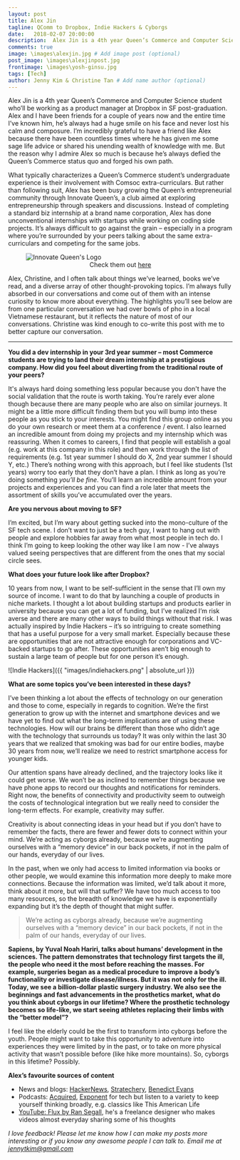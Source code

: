 ```yaml
---
layout: post
title: Alex Jin
tagline: QComm to Dropbox, Indie Hackers & Cyborgs
date:   2018-02-07 20:00:00
description:  Alex Jin is a 4th year Queen’s Commerce and Computer Science student who’ll be working as a product manager at Dropbox in SF post-graduation.  # Add post description (optional)
comments: true
image: \images\alexjin.jpg # Add image post (optional)
post_image: \images\alexjinpost.jpg
frontimage: \images\yosh-ginsu.jpg
tags: [Tech]
author: Jenny Kim & Christine Tan # Add name author (optional)
---
```

Alex Jin is a 4th year Queen’s Commerce and Computer Science student who’ll be working as a product manager at Dropbox in SF post-graduation. Alex and I have been friends for a couple of years now and the entire time I’ve known him, he’s always had a huge smile on his face and never lost his calm and composure. I’m incredibly grateful to have a friend like Alex because there have been countless times where he has given me some sage life advice or shared his unending wealth of knowledge with me. But the reason why I admire Alex so much is because he’s always defied the Queen’s Commerce status quo and forged his own path.

What typically characterizes a Queen’s Commerce student’s undergraduate experience is their involvement with Comsoc extra-curriculars. But rather than following suit, Alex has been busy growing the Queen’s entrepreneurial community through Innovate Queen’s, a club aimed at exploring entrepreneurship through speakers and discussions. Instead of completing a standard biz internship at a brand name corporation, Alex has done unconventional internships with startups while working on coding side projects. It’s always difficult to go against the grain – especially in a program where you’re surrounded by your peers talking about the same extra-curriculars and competing for the same jobs.

<figure>
  <img src="{{site.url}}/images/innovatequeens.jpg" alt="Innovate Queen's Logo"/>
  <figcaption style="text-align: center;">Check them out <a href="http://innovatequeens.com/">here</a></figcaption>
</figure>

Alex, Christine, and I often talk about things we’ve learned, books we’ve read, and a diverse array of other thought-provoking topics. I’m always fully absorbed in our conversations and come out of them with an intense curiosity to know more about everything. The highlights you’ll see below are from one particular conversation we had over bowls of pho in a local Vietnamese restaurant, but it reflects the nature of most of our conversations. Christine was kind enough to co-write this post with me to better capture our conversation.

---

**You did a dev internship in your 3rd year summer – most Commerce students are trying to land their dream internship at a prestigious company. How did you feel about diverting from the traditional route of your peers?**

It's always hard doing something less popular because you don't have the social validation that the route is worth taking. You’re rarely ever alone though because there are many people who are also on similar journeys. It might be a little more difficult finding them but you will bump into these people as you stick to your interests. You might find this group online as you do your own research or meet them at a conference / event. I also learned an incredible amount from doing my projects and my internship which was reassuring. When it comes to careers, I find that people will establish a goal (e.g. work at this company in this role) and then work through the list of requirements (e.g. 1st year summer I should do X, 2nd year summer I should Y, etc.) There’s nothing wrong with this approach, but I feel like students (1st years) worry too early that they don’t have a plan. I think as long as you’re doing something _you’ll be fine_. You’ll learn an incredible amount from your projects and experiences and you can find a role later that meets the assortment of skills you’ve accumulated over the years.


**Are you nervous about moving to SF?**

I’m excited, but I’m wary about getting sucked into the mono-culture of the SF tech scene. I don’t want to just be a tech guy, I want to hang out with people and explore hobbies far away from what most people in tech do. I think I’m going to keep looking the other way like I am now - I’ve always valued seeing perspectives that are different from the ones that my social circle sees.

**What does your future look like after Dropbox?**

10 years from now, I want to be self-sufficient in the sense that I’ll own my source of income. I want to do that by launching a couple of products in niche markets. I thought a lot about building startups and products earlier in university because you can get a lot of funding, but I’ve realized I’m risk averse and there are many other ways to build things without that risk. I was actually inspired by Indie Hackers – it’s so intriguing to create something that has a useful purpose for a very small market. Especially because these are opportunities that are not attractive enough for corporations and VC-backed startups to go after. These opportunities aren’t big enough to sustain a large team of people but for one person it’s enough.

![Indie Hackers]({{ "images/indiehackers.png" | absolute_url }})



**What are some topics you’ve been interested in these days?**

I’ve been thinking a lot about the effects of technology on our generation and those to come, especially in regards to cognition. We’re the first generation to grow up with the internet and smartphone devices and we have yet to find out what the long-term implications are of using these technologies. How will our brains be different than those who didn’t age with the technology that surrounds us today? It was only within the last 30 years that we realized that smoking was bad for our entire bodies, maybe 30 years from now, we’ll realize we need to restrict smartphone access for younger kids.

Our attention spans have already declined, and the trajectory looks like it could get worse. We won’t be as inclined to remember things because we have phone apps to record our thoughts and notifications for reminders. Right now, the benefits of connectivity and productivity seem to outweigh the costs of  technological integration but we really need to consider the long-term effects. For example, creativity may suffer.

Creativity is about connecting ideas in your head but if you don’t have to remember the facts, there are fewer and fewer dots to connect within your mind. We’re acting as cyborgs already, because we’re augmenting ourselves with a “memory device” in our back pockets, if not in the palm of our hands, everyday of our lives.

In the past, when we only had access to limited information via books or other people, we would examine this information more deeply to make more connections. Because the information was limited, we’d talk about it more, think about it more, but will that suffer? We have too much access to too many resources, so the breadth of knowledge we have is exponentially expanding but it’s the depth of thought that might suffer.

> We’re acting as cyborgs already, because we’re augmenting ourselves with a “memory device” in our back pockets, if not in the palm of our hands, everyday of our lives.

**Sapiens, by Yuval Noah Hariri, talks about humans’ development in the sciences. The pattern demonstrates that technology first targets the ill, the people who need it the most before reaching the masses. For example, surgeries began as a medical procedure to improve a body’s functionality or investigate disease/illness. But it was not only for the ill. Today, we see a billion-dollar plastic surgery industry. We also see the beginnings and fast advancements in the prosthetics market, what do you think about cyborgs in our lifetime? Where the prosthetic technology becomes so life-like, we start seeing athletes replacing their limbs with the “better model”?**

I feel like the elderly could be the first to transform into cyborgs before the youth. People might want to take this opportunity to adventure into experiences they were limited by in the past, or to take on more physical activity that wasn’t possible before (like hike more mountains). So, cyborgs in this lifetime? Possibly.

**Alex’s favourite sources of content**
* News and blogs: <a href="https://news.ycombinator.com">HackerNews</a>, <a href="https://stratechery.com">Stratechery</a>, <a href="https://www.ben-evans.com/">Benedict Evans</a>
* Podcasts: <a href="http://www.acquired.fm/">Acquired</a>, <a href="http://exponent.fm/">Exponent</a> for tech but listen to a variety to keep yourself thinking broadly, e.g. classics like This American Life
* <a href="https://www.youtube.com/channel/UCN7dywl5wDxTu1RM3eJ_h9Q">YouTube: Flux by Ran Segall</a>, he's a freelance designer who makes videos almost everyday sharing some of his thoughts

_I love feedback! Please let me know how I can make my posts more interesting or if you know any awesome people I can talk to. Email me at <a href="mailto: jennytkim@gmail.com">jennytkim@gmail.com</a>_
